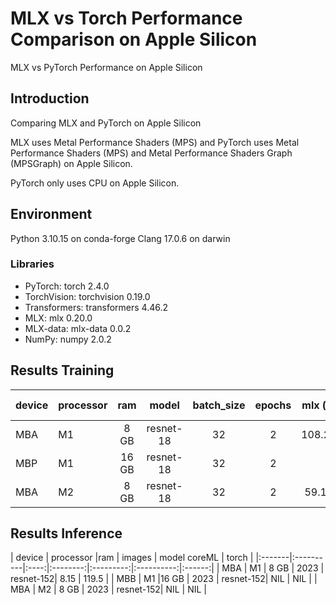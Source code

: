 # MLX vs Torch Performance Comparison on Apple Silicon
MLX vs PyTorch Performance on Apple Silicon

## Introduction

Comparing MLX and PyTorch on Apple Silicon

MLX uses Metal Performance Shaders (MPS) and PyTorch uses Metal Performance Shaders (MPS) and Metal Performance Shaders Graph (MPSGraph) on Apple Silicon.

PyTorch only uses CPU on Apple Silicon.

## Environment
Python 3.10.15 on conda-forge
Clang 17.0.6 on darwin

### Libraries
- PyTorch: torch 2.4.0
- TorchVision: torchvision 0.19.0
- Transformers: transformers 4.46.2
- MLX: mlx 0.20.0
- MLX-data: mlx-data 0.0.2
- NumPy: numpy 2.0.2

## Results Training
| device | processor | ram  | model     | batch_size | epochs | mlx (s) | torch (s) |
|:-------|:----------|:----:|:---------:|:----------:|:------:|:-------:|:---------:|
| MBA    | M1        | 8 GB | resnet-18 | 32         | 2      | 108.29  | 1176.04   |
| MBP    | M1        |16 GB | resnet-18 | 32         | 2      |         |           |
| MBA    | M2        | 8 GB | resnet-18 | 32         | 2      | 59.11   | 1036.72   |

## Results Inference
| device | processor |ram   |  images  |   model      coreML    | torch  |
|:-------|:----------|:----:|:--------:|:---------:|:----------:|:------:|
| MBA    | M1        | 8 GB | 2023     | resnet-152| 8.15       | 119.5  |
| MBB    | M1        |16 GB | 2023     | resnet-152| NIL        | NIL    |
| MBA    | M2        | 8 GB | 2023     | resnet-152| NIL        | NIL    |